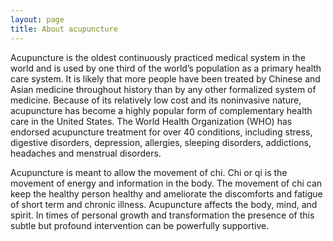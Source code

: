 ```yaml
---
layout: page
title: About acupuncture
---
```

Acupuncture is the oldest continuously practiced medical system in the world
and is used by one third of the world’s population as a primary health care
system. It is likely that more people have been treated by Chinese  and Asian
medicine throughout history than by any other formalized system of medicine.
Because of its relatively low cost and its noninvasive nature, acupuncture has
become a highly popular form of complementary health care in the United
States. The World Health Organization (WHO) has endorsed acupuncture treatment
for over 40 conditions, including stress, digestive disorders, depression,
allergies, sleeping disorders, addictions, headaches and menstrual disorders.

Acupuncture is meant to allow the movement of chi. Chi or qi is the movement
of energy and information in the body. The movement of chi can keep the
healthy person healthy and ameliorate the discomforts and fatigue of short
term and chronic illness.  Acupuncture affects the body, mind, and spirit. In
times of personal growth and transformation the presence of this subtle but
profound intervention can be powerfully supportive.

